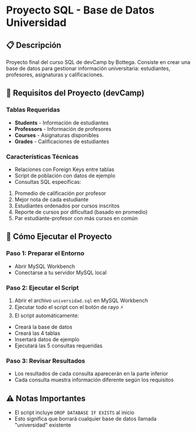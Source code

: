# Proyecto SQL - Base de Datos Universidad

## 📋 Descripción

Proyecto final del curso SQL de devCamp by Bottega. Consiste en crear una base de datos para gestionar información universitaria: estudiantes, profesores, asignaturas y calificaciones.

## 🎯 Requisitos del Proyecto (devCamp)

### Tablas Requeridas
- **Students** - Información de estudiantes
- **Professors** - Información de profesores  
- **Courses** - Asignaturas disponibles
- **Grades** - Calificaciones de estudiantes

### Características Técnicas
- Relaciones con Foreign Keys entre tablas
- Script de población con datos de ejemplo
- Consultas SQL específicas:
 1. Promedio de calificación por profesor
 2. Mejor nota de cada estudiante
 3. Estudiantes ordenados por cursos inscritos
 4. Reporte de cursos por dificultad (basado en promedio)
 5. Par estudiante-profesor con más cursos en común

## 🚀 Cómo Ejecutar el Proyecto

### Paso 1: Preparar el Entorno
- Abrir MySQL Workbench
- Conectarse a tu servidor MySQL local

### Paso 2: Ejecutar el Script
1. Abrir el archivo `universidad.sql` en MySQL Workbench
2. Ejecutar todo el script con el botón de rayo ⚡
3. El script automáticamente:
  - Creará la base de datos
  - Creará las 4 tablas
  - Insertará datos de ejemplo
  - Ejecutará las 5 consultas requeridas

### Paso 3: Revisar Resultados
- Los resultados de cada consulta aparecerán en la parte inferior
- Cada consulta muestra información diferente según los requisitos

## ⚠️ Notas Importantes

- El script incluye `DROP DATABASE IF EXISTS` al inicio
- Esto significa que borrará cualquier base de datos llamada "universidad" existente
